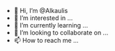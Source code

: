 - 👋 Hi, I’m @Alkaulis
- 👀 I’m interested in ...
- 🌱 I’m currently learning ...
- 💞️ I’m looking to collaborate on ...
- 📫 How to reach me ...

<!---
Alkaulis/Alkaulis is a ✨ special ✨ repository because its `README.md` (this file) appears on your GitHub profile.
You can click the Preview link to take a look at your changes.
--->
